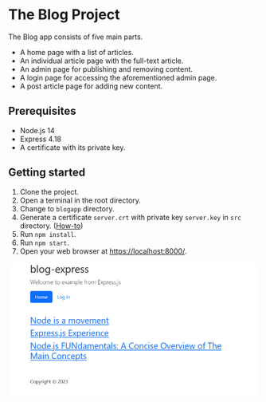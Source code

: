 # The Blog Project

The Blog app consists of five main parts.

- A home page with a list of articles.
- An individual article page with the full-text article.
- An admin page for publishing and removing content.
- A login page for accessing the aforementioned admin page.
- A post article page for adding new content.

## Prerequisites

- Node.js 14
- Express 4.18
- A certificate with its private key.

## Getting started

1. Clone the project.
1. Open a terminal in the root directory.
1. Change to `blogapp` directory.
1. Generate a certificate `server.crt` with private key `server.key` in `src` directory. ([How-to][1])
1. Run `npm install`.
1. Run `npm start`.
1. Open your web browser at <https://localhost:8000/>.

![blogapp](../assets/blog-express.png)

[1]: https://gist.github.com/feliperomero3/a6282b0e7ca579fff0e296227675190d
